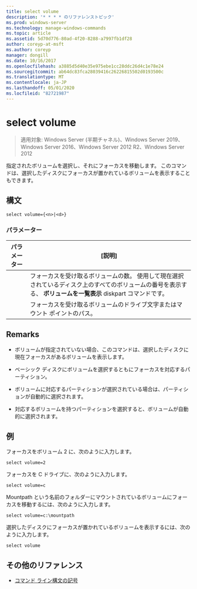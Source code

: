 ```yaml
---
title: select volume
description: '* * * * のリファレンストピック'
ms.prod: windows-server
ms.technology: manage-windows-commands
ms.topic: article
ms.assetid: 5d70d776-80ad-4f20-8288-a7997fb1df28
author: coreyp-at-msft
ms.author: coreyp
manager: dongill
ms.date: 10/16/2017
ms.openlocfilehash: a3885d5d40e35e975ebe1cc28ddc26d4c1e78e24
ms.sourcegitcommit: ab64dc83fca28039416c26226815502d0193500c
ms.translationtype: MT
ms.contentlocale: ja-JP
ms.lasthandoff: 05/01/2020
ms.locfileid: "82721987"
---
```

# <a name="select-volume"></a>select volume

> 適用対象: Windows Server (半期チャネル)、Windows Server 2019、Windows Server 2016、Windows Server 2012 R2、Windows Server 2012

指定されたボリュームを選択し、それにフォーカスを移動します。 このコマンドは、選択したディスクにフォーカスが置かれているボリュームを表示することもできます。  
  
  
  
## <a name="syntax"></a>構文  
  
```  
select volume={<n>|<d>}  
```  
  
### <a name="parameters"></a>パラメーター  
  
| パラメーター |                                                                               [説明]                                                                                |
|-----------|--------------------------------------------------------------------------------------------------------------------------------------------------------------------------|
|    <n>    | フォーカスを受け取るボリュームの数。 使用して現在選択されているディスク上のすべてのボリュームの番号を表示する、 **ボリュームを一覧表示** diskpart コマンドです。 |
|    <d>    |                                                 フォーカスを受け取るボリュームのドライブ文字またはマウント ポイントのパス。                                                 |
  
## <a name="remarks"></a>Remarks  
  
-   ボリュームが指定されていない場合、このコマンドは、選択したディスクに現在フォーカスがあるボリュームを表示します。  
  
-   ベーシック ディスクにボリュームを選択するともにフォーカスを対応するパーティション。  
  
-   ボリュームに対応するパーティションが選択されている場合は、パーティションが自動的に選択されます。  
  
-   対応するボリュームを持つパーティションを選択すると、ボリュームが自動的に選択されます。  
  
## <a name="examples"></a>例  
フォーカスをボリューム 2 に、次のように入力します。  
  
```  
select volume=2  
```  
  
フォーカスを C ドライブに、次のように入力します。  
  
```  
select volume=c  
```  
  
Mountpath という名前のフォルダーにマウントされているボリュームにフォーカスを移動するには、次のように入力します。  
  
```  
select volume=c:\mountpath  
```  
  
選択したディスクにフォーカスが置かれているボリュームを表示するには、次のように入力します。  
  
```  
select volume  
```  
  
## <a name="additional-references"></a>その他のリファレンス  
- [コマンド ライン構文の記号](command-line-syntax-key.md)  
  

  

